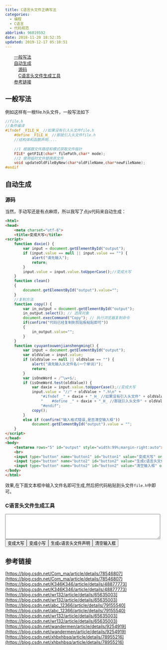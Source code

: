 ```yaml
---
title: C语言头文件正确写法
categories:
  - 编程
  - C语言
  - 代码规范
abbrlink: 96819592
date: 2018-11-20 18:52:35
updated: 2019-12-17 05:18:51
---
```

<div id='my_toc'><a href="/blog/96819592/#一般写法" class="header_2">一般写法</a>&nbsp;<br><a href="/blog/96819592/#自动生成" class="header_2">自动生成</a>&nbsp;<br><a href="/blog/96819592/#源码" class="header_3">源码</a>&nbsp;<br><a href="/blog/96819592/#C语言头文件生成工具" class="header_3">C语言头文件生成工具</a>&nbsp;<br><a href="/blog/96819592/#参考链接" class="header_2">参考链接</a>&nbsp;<br></div>
<style>.header_1{margin-left: 1em;}.header_2{margin-left: 2em;}.header_3{margin-left: 3em;}.header_4{margin-left: 4em;}.header_5{margin-left: 5em;}.header_6{margin-left: 6em;}</style>
<!--more-->
<script>if (navigator.platform.search('arm')==-1){document.getElementById('my_toc').style.display = 'none';}var e,p = document.getElementsByTagName('p');while (p.length>0) {e = p[0];e.parentElement.removeChild(e);}</script>

<!--end-->
## 一般写法 ##
例如这样有一根file.h头文件，一般写法如下
```c
//file.h
//条件编译
#ifndef _FILE_H_ //如果没有引入头文件file.h
    #define _FILE_H_ //那就引入头文件file.h
    //结构体和函数声明....
    
    //1 根据跟文件路径和模式获取文件指针
    FILE* getFILE(char* filePath,char* mode);
    //2 使用临时文件替换原文件
    void updateOldFileByNew(char*oldFileName,char*newFileName);
#endif
```
## 自动生成 ##
### 源码 ###
当然，手动写还是有点麻烦，所以我写了点js代码来自动生成：
```html
<html>
<head>
    <meta charset="utf-8">
    <title>变成大写</title>
<script>
    function daxie() {
        var input = document.getElementById("output");
        if (input.value == null || input.value == "") {
            alert("请先输入");
            return;
        }
        input.value = input.value.toUpperCase();//变成大写
    }
    function clean()
    {    
        document.getElementById("output").value="";
    }
    //复制方法
    function copy() {
        var in_output = document.getElementById("output");
        in_output.select(); // 选择对象
        document.execCommand("Copy"); // 执行浏览器复制命令
        if(confirm("代码已经复制到剪贴板粘贴即可"))
        {
            in_output.value="";
        }
    }
    function cyuyantouwenjianshengming() {
        var input = document.getElementById("output");
        var oldValue = input.value;
        if (oldValue == null || oldValue == "") {
            alert("请先输入头文件名(一个单词)");
            return;
        }
        var isOneWord = /^\w+$/;
        if (isOneWord.test(oldValue)) {
            var daxie = input.value.toUpperCase();//变成大写
            input.value = "//" + oldValue + ".h\n" +
                "#ifndef _" + daxie + "_H_ //如果没有引入头文件" + oldValue + ".h\n" +
                "    #define _" + daxie + "_H_ //那就引入头文件" + oldValue + ".h\n" +
                "#endif";
            copy();
        }
        else if (confirm("输入格式错误,是否清空输入框"))
            document.getElementById("output").value = "";
    }
</script>
</head>
<body>
    <textarea rows="5" id="output" style="width:99%;margin-right:auto"></textarea>
    <br>
    <input type="button" name="button1" id="button1" value="变成大写" onclick="daxie()" />
    <input type="button" name="butto2" id="button2" value="生成c语言头文件声明" onclick="cyuyantouwenjianshengming()" />
    <input type="button" name="butto2" id="button2" value="清空输入框" onclick="clean()" />
</body>
</html>
```

效果,在下面文本框中输入文件名即可生成,然后把代码粘贴到头文件`file.h`中即可。
### C语言头文件生成工具 ###
<textarea rows="5" id="output" style="width:99%;margin-right:auto"></textarea><br><input type="button" name="button1" id="button1" value="变成大写" onclick="daxie()" /><input type="button" name="button1" id="button1" value="变成小写" onclick="xiaoxie()" /><input type="button" name="butto2" id="button2" value="生成c语言头文件声明" onclick="cyuyantouwenjianshengming()" /><input type="button" name="butto2" id="button2" value="清空输入框" onclick="clean()" />

<script>
    function daxie() {
        var input = document.getElementById("output");
        if (input.value == null || input.value == "") {
            alert("请先输入");
            return;
        }
        input.value = input.value.toUpperCase();//变成大写
    }
    function xiaoxie() {
        var input = document.getElementById("output");
        if (input.value == null || input.value == "") {
            alert("请先输入");
            return;
        }
        input.value = input.value.toLowerCase();//变成小写
    }

    function clean() {
        document.getElementById("output").value = "";
    }
    //复制方法
    function copy() {
        var in_output = document.getElementById("output");
        in_output.select(); // 选择对象
        document.execCommand("Copy"); // 执行浏览器复制命令
        if (confirm("代码已经复制到剪贴板粘贴即可")) {
            in_output.value = "";
        }
    }
    function cyuyantouwenjianshengming() {
        var input = document.getElementById("output");
        var oldValue = input.value;
        if (oldValue == null || oldValue == "") {
            alert("请先输入头文件名(一个单词)");
            return;
        }
        var isOneWord = /^\w+$/;
        if (isOneWord.test(oldValue)) {
            var daxie = input.value.toUpperCase();//变成大写
            input.value = "//" + oldValue + ".h\n" +
                "#ifndef _" + daxie + "_H_ //如果没有引入头文件" + oldValue + ".h\n" +
                "    #define _" + daxie + "_H_ //那就引入头文件" + oldValue + ".h\n" +
                "#endif";
            copy();
        }
        else if (confirm("输入格式错误,是否清空输入框"))
            document.getElementById("output").value = "";
    }
</script>

## 参考链接 ##
[https://blog.csdn.net/Com_ma/article/details/78546807](https://blog.csdn.net/Com_ma/article/details/78546807)
[https://blog.csdn.net/K346K346/article/details/48877773](https://blog.csdn.net/K346K346/article/details/48877773)
[https://blog.csdn.net/wr132/article/details/65635003](https://blog.csdn.net/wr132/article/details/65635003)
[https://blog.csdn.net/abc_12366/article/details/79155540](https://blog.csdn.net/abc_12366/article/details/79155540)
[https://blog.csdn.net/wr132/article/details/65635003](https://blog.csdn.net/wr132/article/details/65635003)
[https://blog.csdn.net/wandermen/article/details/9254919](https://blog.csdn.net/wandermen/article/details/9254919)
[https://blog.csdn.net/xhbxhbsq/article/details/78955216](https://blog.csdn.net/xhbxhbsq/article/details/78955216)
